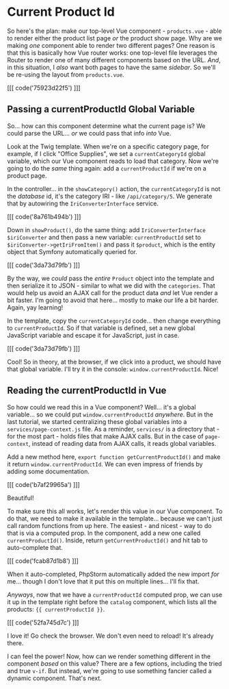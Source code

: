 # Current Product Id

So here's the plan: make our top-level Vue component - `products.vue` - able to
render either the product list page *or* the product show page. Why are we making
*one* component able to render two different pages? One reason is that this is
basically how Vue router works: one top-level file leverages the Router to render
one of many different components based on the URL. *And*, in this situation, I
*also* want both pages to have the same *sidebar*. So we'll be re-using the
layout from `products.vue`.

[[[ code('75923d22f5') ]]]

## Passing a currentProductId Global Variable

So... how can this component determine what the current page is? We could parse the
URL... *or* we could pass that info *into* Vue.

Look at the Twig template. When we're on a specific category page, for example,
if I click "Office Supplies", we set a `currentCategoryId` global variable, which
our Vue component reads to load that category. Now we're going to do the
*same* thing again: add a `currentProductId` if we're on a product page.

In the controller... in the `showCategory()` action, the `currentCategoryId` is
not the *database* id, it's the category IRI - like `/api/category/5`. We generate
that by autowiring the `IriConverterInterface` service.

[[[ code('8a761b494b') ]]]

Down in `showProduct()`, do the same thing: add
`IriConverterInterface $iriConverter` and then pass a new variable:
`currentProductId` set to `$iriConverter->getIriFromItem()` and pass it `$product`,
which is the entity object that Symfony automatically queried for.

[[[ code('3da73d79fb') ]]]

By the way, we *could* pass the *entire* `Product` object into the template and
then serialize it to JSON - similar to what we did with the `categories`. That
would help us avoid an AJAX call for the product data *and* let Vue render a bit
faster. I'm going to avoid that here... mostly to make our life a bit harder. Again,
yay learning!

In the template, copy the `currentCategoryId` code... then change everything to
`currentProductId`. So if that variable is defined, set a new global JavaScript
variable and escape it for JavaScript, just in case.

[[[ code('3da73d79fb') ]]]

Cool! So in theory, at the browser, if we click into a product, we should have that
global variable. I'll try it in the console: `window.currentProductId`. Nice!

## Reading the currentProductId in Vue

So how could we read this in a Vue component? Well... it's a global variable... so
we could put `window.currentProductId` *anywhere*. But in the last tutorial, we
started centralizing these global variables into a `services/page-context.js` file.
As a reminder, `services/` is a directory that - for the most part - holds files
that make AJAX calls. But in the case of `page-context`, instead of reading data
from AJAX calls, it reads global variables.

Add a new method here, `export function getCurrentProductId()` and make it return
`window.currentProductId`. We can even impress of friends by adding some documentation.

[[[ code('b7af29965a') ]]]

Beautiful!

To make sure this all works, let's render this value in our Vue component. To
do that, we need to make it available in the template... because we can't just call
random functions from up here. The easiest - and nicest - way to do that is via
a computed prop. In the component, add a new one called `currentProductId()`.
Inside, return `getCurrentProductId()` and hit tab to auto-complete that.

[[[ code('fcab87d1b8') ]]]

When it auto-completed, PhpStorm automatically added the new import *for* me...
though I don't love that it put this on multiple lines... I'll fix that.

*Anyways*, now that we have a `currentProductId` computed prop, we can use it up
in the template right before the `catalog` component, which lists all the products:
`{{ currentProductId }}`.

[[[ code('52fa745d7c') ]]]

I love it! Go check the browser. We don't even need to reload! It's already there.

I can feel the power! Now, how can we render something different
in the component *based* on this value? There are a few options, including
the tried and true `v-if`. But instead, we're going to use something fancier called
a dynamic component. That's next.
